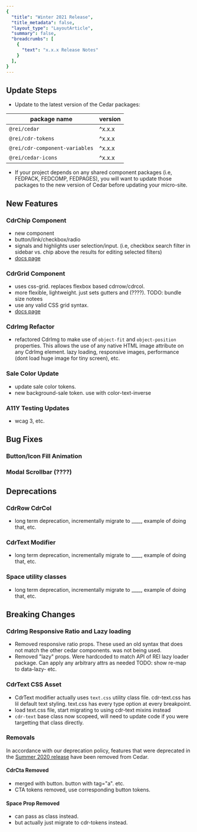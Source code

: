 ```yaml
---
{
  "title": "Winter 2021 Release",
  "title_metadata": false,
  "layout_type": "LayoutArticle",
  "summary": false,
  "breadcrumbs": [
    {
      "text": "x.x.x Release Notes"
    }
  ],
}
---
```


<cdr-doc-table-of-contents-shell parentSelector='h2' childSelector='h3'>

## Update Steps

- Update to the latest version of the Cedar packages:

| package name | version |
|--------------|---------|
| `@rei/cedar` | ^x.x.x |
| `@rei/cdr-tokens` | ^x.x.x |
| `@rei/cdr-component-variables` | ^x.x.x |
| `@rei/cedar-icons` | ^x.x.x |

- If your project depends on any shared component packages (i.e, FEDPACK, FEDCOMP, FEDPAGES), you will want to update those packages to the new version of Cedar before updating your micro-site.

## New Features

### CdrChip Component

- new component
- button/link/checkbox/radio
- signals and highlights user selection/input. (i.e, checkbox search filter in sidebar vs. chip above the results for editing selected filters)
- [docs page](../../components/chip)

### CdrGrid Component

- uses css-grid. replaces flexbox based cdrrow/cdrcol.
- more flexible, lightweight. just sets gutters and (????). TODO: bundle size notees
- use any valid CSS grid syntax.
- [docs page](../../components/grid)

### CdrImg Refactor

- refactored CdrImg to make use of `object-fit` and `object-position` properties. This allows the use of any native HTML image attribute on any CdrImg element. lazy loading, responsive images, performance (dont load huge image for tiny screen), etc.

### Sale Color Update

- update sale color tokens.
- new background-sale token. use with color-text-inverse

### A11Y Testing Updates

- wcag 3, etc.

## Bug Fixes

### Button/Icon Fill Animation

### Modal Scrollbar (????)

## Deprecations

### CdrRow CdrCol
- long term deprecation, incrementally migrate to ____, example of doing that, etc.

### CdrText Modifier
- long term deprecation, incrementally migrate to ____, example of doing that, etc.

### Space utility classes
- long term deprecation, incrementally migrate to ____, example of doing that, etc.

## Breaking Changes

### CdrImg Responsive Ratio and Lazy loading

- Removed responsive ratio props. These used an old syntax that does not match the other cedar components. was not being used.
- Removed "lazy" props. Were hardcoded to match API of REI lazy loader package. Can apply any arbitrary attrs as needed
TODO: show re-map to data-lazy- etc.

### CdrText CSS Asset

- CdrText modifier actually uses `text.css` utility class file.
cdr-text.css has lil default text styling. text.css has every type option at every breakpoint.
- load text.css file, start migrating to using cdr-text mixins instead
- `cdr-text` base class now scopeed, will need to update code if you were targetting that class directly.

### Removals

In accordance with our deprecation policy, features that were deprecated in the [Summer 2020 release](../summer-2020/#deprecations) have been removed from Cedar.

#### CdrCta Removed
- merged with button. button with tag="a". etc.
- CTA tokens removed, use corresponding button tokens.

#### Space Prop Removed
- can pass as class instead.
- but actually just migrate to cdr-tokens instead.

</cdr-doc-table-of-contents-shell>
